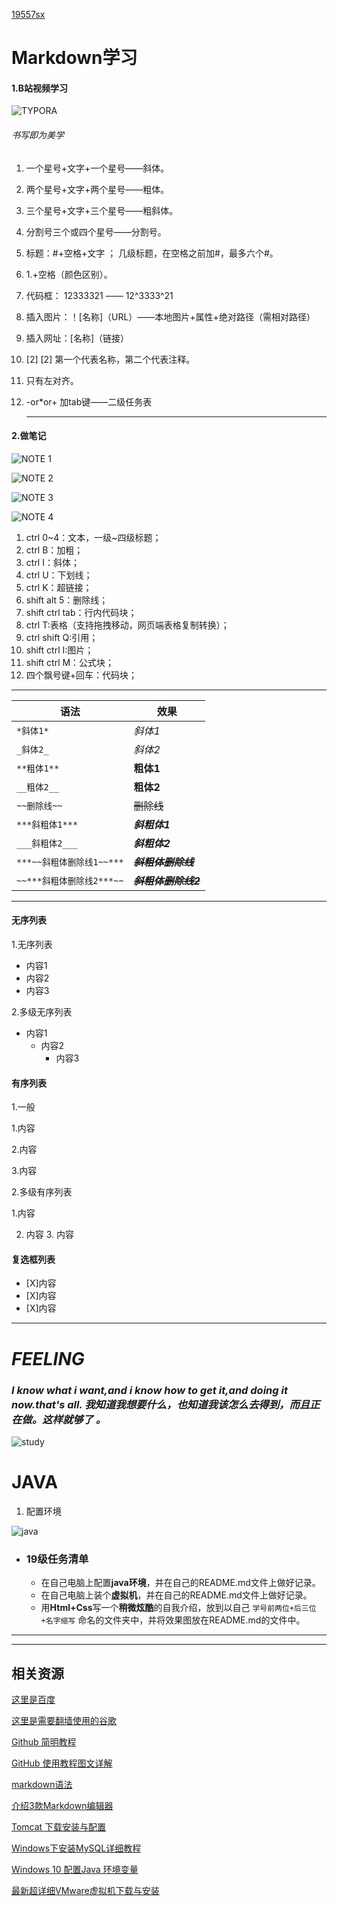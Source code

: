 [19557sx](https://github.com/shixi2002/new-people)
# Markdown学习

#### 1.B站视频学习



![TYPORA](https://github.com/shixi2002/new-people/blob/master/IMG_20191121_210032.jpg?raw=true)


###### 书写即为美学

1. 一个星号+文字+一个星号——斜体。

2. 两个星号+文字+两个星号——粗体。

3. 三个星号+文字+三个星号——粗斜体。

4. 分割号三个或四个星号——分割号。

5. 标题：#+空格+文字  ； 几级标题，在空格之前加#，最多六个#。

6. 1.+空格（颜色区别）。

7. 代码框： 12333321  ——  12^3333^21  

8. 插入图片：！[名称]（URL）——本地图片+属性+绝对路径（需相对路径）

9. 插入网址：[名称]（链接）

10. [2] [2]  第一个代表名称，第二个代表注释。

11. 只有左对齐。

12. -or*or+ 加tab键——二级任务表

    ***

    

#### 2.做笔记

![NOTE 1](https://github.com/shixi2002/new-people/blob/master/IMG_20191121_205655.jpg?raw=true)

![NOTE 2](https://github.com/shixi2002/new-people/blob/master/IMG_20191121_205650.jpg?raw=true)

![NOTE 3](https://github.com/shixi2002/new-people/blob/master/IMG_20191121_205554.jpg?raw=true)

![NOTE 4](Chttps://github.com/shixi2002/new-people/blob/master/IMG_20191121_205549.jpg?raw=true)



1. ctrl 0~4：文本，一级~四级标题；
2. ctrl B：加粗；
3. ctrl  I：斜体；
4. ctrl  U：下划线；
5. ctrl  K：超链接；
6. shift alt 5：删除线；
7. shift ctrl tab：行内代码块；
8. ctrl  T:表格（支持拖拽移动，网页端表格复制转换）；
9. ctrl shift Q:引用；
10. shift ctrl I:图片；
11. shift ctrl M：公式块；
12. 四个飘号键+回车：代码块；

***

| 语法                      | 效果                    |
| ------------------------- | ----------------------- |
| `*斜体1*`                 | *斜体1*                 |
| `_斜体2_`                 | _斜体2_                 |
| `**粗体1**`               | **粗体1**               |
| `__粗体2__`               | __粗体2__               |
| `~~删除线~~`              | ~~删除线~~              |
| `***斜粗体1***`           | ***斜粗体1***           |
| `___斜粗体2___`           | ___斜粗体2___           |
| `***~~斜粗体删除线1~~***` | ***~~斜粗体删除线~~***  |
| `~~***斜粗体删除线2***~~` | ~~***斜粗体删除线2***~~ |

***

#### 无序列表

1.无序列表

- 内容1
- 内容2
- 内容3

2.多级无序列表

- 内容1
  - 内容2
    + 内容3

#### 有序列表

1.一般

1.内容

2.内容

3.内容

2.多级有序列表

 1.内容

2. 内容
   3. 内容

#### 复选框列表

- [X]内容
- [X]内容
- [X]内容



***

# *FEELING*

### ***I know what i want,and i know how to get it,and doing it now.that's all. 我知道我想要什么，也知道我该怎么去得到，而且正在做。这样就够了 。***

![study](https://github.com/shixi2002/new-people/blob/master/20180103192516264.jpg?raw=true)

# JAVA

1. 配置环境

![java](https://github.com/shixi2002/new-people/blob/master/QQ%E5%9B%BE%E7%89%8720191127155605.jpg?raw=true)









  

- ### 19级任务清单

  - 在自己电脑上配置**java环境**，并在自己的README.md文件上做好记录。
  - 在自己电脑上装个**虚拟机**，并在自己的README.md文件上做好记录。
  - 用**Html+Css**写一个**稍微炫酷**的自我介绍，放到以自己 `学号前两位+后三位+名字缩写` 命名的文件夹中，并将效果图放在README.md的文件中。

------


------

## 相关资源

[这里是百度](https://www.baidu.com/)

[这里是需要翻墙使用的谷歌](https://www.google.com/)

[Github 简明教程](https://www.runoob.com/w3cnote/git-guide.html)

[GitHub 使用教程图文详解](https://blog.csdn.net/hdfyhf/article/details/83931825)

[markdown语法](http://www.markdown.cn/#overview)

[介绍3款Markdown编辑器](https://blog.csdn.net/qq1332479771/article/details/80474663)

[Tomcat 下载安装与配置](https://www.cnblogs.com/limn/p/9358657.html)

[Windows下安装MySQL详细教程](https://www.cnblogs.com/zhangkanghui/p/9613844.html)

[Windows 10 配置Java 环境变量](https://www.runoob.com/w3cnote/windows10-java-setup.html)

[最新超详细VMware虚拟机下载与安装](https://blog.csdn.net/qq_40950957/article/details/80467513)











